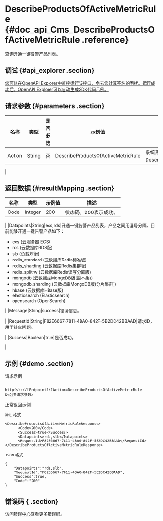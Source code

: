 # DescribeProductsOfActiveMetricRule {#doc_api_Cms_DescribeProductsOfActiveMetricRule .reference}

查询开通一键告警产品列表。

## 调试 {#api_explorer .section}

[您可以在OpenAPI Explorer中直接运行该接口，免去您计算签名的困扰。运行成功后，OpenAPI Explorer可以自动生成SDK代码示例。](https://api.aliyun.com/#product=Cms&api=DescribeProductsOfActiveMetricRule&type=RPC&version=2019-01-01)

## 请求参数 {#parameters .section}

|名称|类型|是否必选|示例值|描述|
|--|--|----|---|--|
|Action|String|否|DescribeProductsOfActiveMetricRule|系统规定参数。取值：DescribeProductsOfActiveMetricRule。

 |

## 返回数据 {#resultMapping .section}

|名称|类型|示例值|描述|
|--|--|---|--|
|Code|Integer|200|状态码，200表示成功。

 |
|Datapoints|String|ecs,rds|开通一键告警产品列表，产品之间用逗号分隔，目前能够开通一键告警产品如下：

 -   ecs \(云服务器 ECS\)
-   rds \(云数据库RDS版\)
-   slb \(负载均衡\)
-   redis\_standard \(云数据库Redis标准版\)
-   redis\_sharding \(云数据库Redis集群版\)
-   redis\_splitrw \(云数据库Redis读写分离版\)
-   mongodb \(云数据库MongoDB版\(副本集\)\)
-   mongodb\_sharding \(云数据库MongoDB版\(分片集群\)\)
-   hbase \(云数据库HBase版\)
-   elasticsearch \(Elasticsearch\)
-   opensearch \(OpenSearch\)

 |
|Message|String|success|错误信息。

 |
|RequestId|String|F82E6667-7811-4BA0-842F-5B2DC42BBAAD|请求ID，用于排查问题。

 |
|Success|Boolean|true|是否成功。

 |

## 示例 {#demo .section}

请求示例

``` {#request_demo}

http(s)://[Endpoint]/?Action=DescribeProductsOfActiveMetricRule
&<公共请求参数>

```

正常返回示例

`XML` 格式

``` {#xml_return_success_demo}
<DescribeProductsOfActiveMetricRuleResponse>
      <Code>200</Code>
      <Success>true</Success>
      <Datapoints>rds,slb</Datapoints>
      <RequestId>F82E6667-7811-4BA0-842F-5B2DC42BBAAD</RequestId>
</DescribeProductsOfActiveMetricRuleResponse>
```

`JSON` 格式

``` {#json_return_success_demo}
{
	"Datapoints":"rds,slb",
	"RequestId":"F82E6667-7811-4BA0-842F-5B2DC42BBAAD",
	"Success":true,
	"Code":"200"
}
```

## 错误码 { .section}

访问[错误中心](https://error-center.aliyun.com/status/product/Cms)查看更多错误码。

